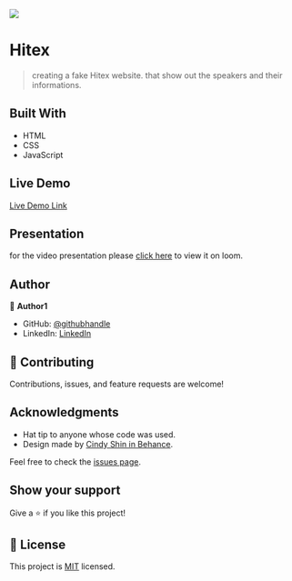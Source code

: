 ![](https://img.shields.io/badge/Microverse-blueviolet)

# Hitex

> creating a fake Hitex website. that show out the speakers and their informations.


## Built With

- HTML
- CSS
- JavaScript

## Live Demo
[Live Demo Link](https://mhamad-raad.github.io/Hitex/)

## Presentation
for the video presentation please [click here](https://www.loom.com/share/335874fd7f2749deaceade52cafb9579) to view it on loom.

## Author

👤 **Author1**

- GitHub: [@githubhandle](https://github.com/Mhamad-Raad/)
- LinkedIn: [LinkedIn](https://www.linkedin.com/in/mhamad-raad-446a75227/)


## 🤝 Contributing

Contributions, issues, and feature requests are welcome!

## Acknowledgments

- Hat tip to anyone whose code was used.
- Design made by [Cindy Shin in Behance](https://www.behance.net/adagio07).

Feel free to check the [issues page](../../issues/).

## Show your support

Give a ⭐️ if you like this project!

## 📝 License

This project is [MIT](./LICENSE) licensed.


